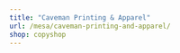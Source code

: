 ```yaml
---
title: "Caveman Printing & Apparel"
url: /mesa/caveman-printing-and-apparel/
shop: copyshop
---
```

